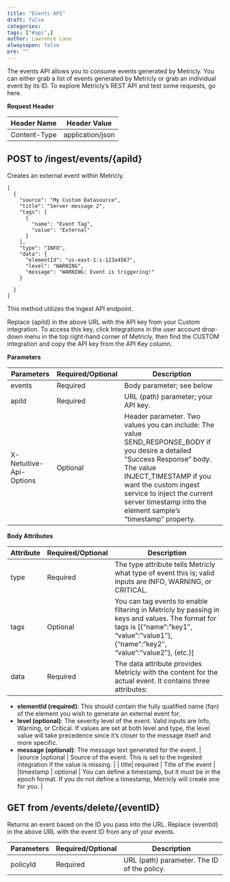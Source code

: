 ```yaml
---
title: "Events API"
draft: false
categories:
tags: ["#api",]
author: Lawrence Lane
alwaysopen: false
pre: ""
---
```

The events API allows you to consume events generated by Metricly. You can either grab a list of events generated by Metricly or grab an individual event by its ID. To explore Metricly’s REST API and test some requests, go here.

**Request Header**

| Header Name | Header Value |
|--------------|------------------|
| Content-Type | application/json |

## POST to /ingest/events/{apiId}
Creates an external event within Metricly.

```
[
  {
    "source": "My Custom Datasource",
    "title": "Server message 2",
    "tags": [
      {
        "name": "Event Tag",
        "value": "External"
      }
    ],
    "type": "INFO",
    "data": {
      "elementId": "us-east-1:i-123a4567",
      "level": "WARNING",
      "message": "WARNING: Event is triggering!"
    }

  }
]
```
This method utilizes the Ingest API endpoint.

Replace {apiId} in the above URL with the API key from your Custom integration. To access this key, click Integrations in the user account drop-down menu in the top right-hand corner of Metricly, then find the CUSTOM integration and copy the API key from the API Key column.

**Parameters**

| Parameters | Required/Optional | Description |
|-------------------------|-------------------|--------------------------------------------------------------------------------------------------------------------------------------------------------------------------------------------------------------------------------------------------------------------------------------|
| events | Required | Body parameter; see below |
| apiId | Required | URL (path) parameter; your API key. |
| X-Netuitive-Api-Options | Optional | Header parameter. Two values you can include: The value SEND_RESPONSE_BODY if you desire a detailed “Success Response” body. The value INJECT_TIMESTAMP if you want the custom ingest service to inject the current server timestamp into the element sample’s “timestamp” property. |

**Body Attributes**

| Attribute | Required/Optional | Description |
|-----------|-------------------|---------------------------------------------------------------------------------------------------------------------------------------------------------------------------------------------------------------------------------------------------------------------------------------------------------------------------------------------------------------------------------------------------------------------------------------------------------------------------------------------------------------------------------------------------|
| type | Required | The type attribute tells Metricly what type of event this is; valid inputs are INFO, WARNING, or CRITICAL. |
| tags | Optional | You can tag events to enable filtering in Metricly by passing in keys and values. The format for tags is [{“name”:”key1″, “value”:”value1″}, {“name”:”key2″, “value”:”value2″}, (etc.)] |
| data | Required | The data attribute provides Metricly with the content for the actual event. It contains three attributes:
- **elementId (required)**: This should contain the fully qualified name (fqn) of the element you wish to generate an external event for.
- **level (optional)**: The severity level of the event. Valid inputs are Info, Warning, or Critical. If values are set at both level and type, the level value will take precedence since it’s closer to the message itself and more specific.
- **message (optional)**: The message text generated for the event. |
|source |optional | Source of the event. This is set to the ingested integration if the value is missing. |
| title| required | Title of the event |
|timestamp   | optional  | You can define a timestamp, but it must be in the epoch format. If you do not define a timestamp, Metricly will create one for you.  |

## GET from /events/delete/{eventID}
Returns an event based on the ID you pass into the URL.
Replace {eventId} in the above URL with the event ID from any of your events.

| Parameters | Required/Optional | Description |
|------------|-------------------|---------------------------------------------|
| policyId | Required | URL (path) parameter. The ID of the policy. |
